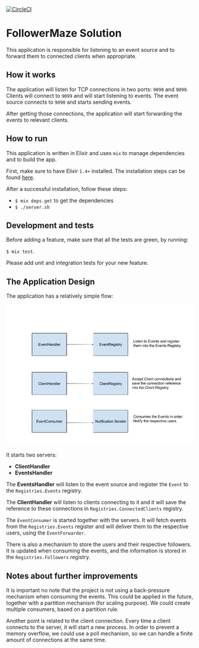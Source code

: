 [![CircleCI](https://circleci.com/gh/laurocaetano/follower_maze/tree/master.svg?style=svg)](https://circleci.com/gh/laurocaetano/follower_maze/tree/master)

# FollowerMaze Solution

This application is responsible for listening to an event source and to
forward them to connected clients when appropriate.

## How it works

The application will listen for TCP connections in two ports: `9090` and `9099`.
Clients will connect to `9099` and will start listening to events. The event
source connects to `9090` and starts sending events.

After getting those connections, the application will start forwarding the events
to relevant clients.

## How to run

This application is written in Elixir and uses `mix` to manage dependencies and
to build the app.

First, make sure to have Elixir `1.4+` installed. The installation steps can
be found [here](http://elixir-lang.org/install.html).

After a successful installation, follow these steps:

  * `$ mix deps.get` to get the dependencies
  * `$ ./server.sh`

## Development and tests

Before adding a feature, make sure that all the tests are green, by running:

`$ mix test`.

Please add unit and integration tests for your new feature.

## The Application Design

The application has a relatively simple flow:

![architecture](docs/system_flow.jpg)

It starts two servers:

  * **ClientHandler**
  * **EventsHandler**

The **EventsHandler** will listen to the event source and register the `Event`
to the `Registries.Events` registry.

The **ClientHandler** will listen to clients connecting to it and it will save
the reference to these connections in `Registries.ConnectedClients` registry.

The `EventConsumer` is started together with the servers. It will fetch events from
the `Registries.Events` register and will deliver them to the respective users,
using the `EventForwarder`.

There is also a mechanism to store the users and their respective followers. It
is updated when consuming the events, and the information is stored in the
`Registries.Followers` registry.

## Notes about further improvements

It is important no note that the project is not using a back-pressure mechanism
when consuming the events. This could be applied in the future, together with a
partition mechanism (for scaling purpose). We could create multiple consumers,
based on a partition rule.

Another point is related to the client connection. Every time a client connects
to the server, it will start a new process. In order to prevent a memory overflow,
we could use a poll mechanism, so we can handle a finite amount of connections at
the same time.
